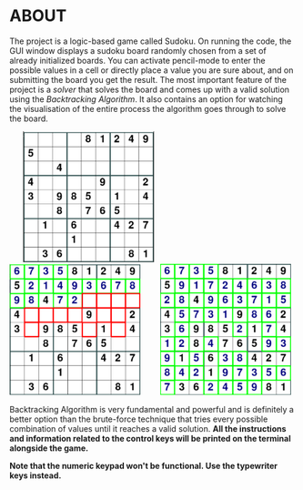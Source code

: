 # ABOUT
The project is a logic-based game called Sudoku. On running the code, the GUI window displays a sudoku board randomly chosen from a set of already initialized boards. You can activate pencil-mode to enter the possible values in a cell or directly place a value you are sure about, and on submitting the board you get the result. The most important feature of the project is a *solver* that solves the board and comes up with a valid solution using the *Backtracking Algorithm*. It also contains an option for watching the visualisation of the entire process the algorithm goes through to solve the board.

&nbsp;&nbsp;&nbsp;&nbsp;&nbsp;&nbsp;<img src="README_IMAGES/img_1.png" width="230" height="230">&nbsp;&nbsp;&nbsp;&nbsp;&nbsp;&nbsp;&nbsp;&nbsp;&nbsp;<img src="README_IMAGES/img_2.png" width="230" height="230">&nbsp;&nbsp;&nbsp;&nbsp;&nbsp;&nbsp;&nbsp;&nbsp;&nbsp;<img src="README_IMAGES/img_3.png" width="230" height="230">

Backtracking Algorithm is very fundamental and powerful and is definitely a better option than the brute-force technique that tries every possible combination of values until it reaches a valid solution. **All the instructions and information related to the control keys will be printed on the terminal alongside the game.**

**Note that the numeric keypad won't be functional. Use the typewriter keys instead.**
